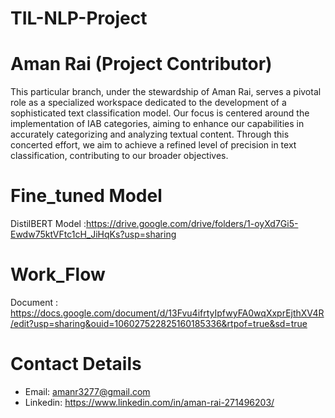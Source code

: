 # TIL-NLP-Project
# Aman Rai (Project Contributor)
This particular branch, under the stewardship of Aman Rai, serves a pivotal role as a specialized workspace dedicated to the development of a sophisticated text classification model. Our focus is centered around the implementation of IAB categories, aiming to enhance our capabilities in accurately categorizing and analyzing textual content. Through this concerted effort, we aim to achieve a refined level of precision in text classification, contributing to our broader objectives.


# Fine_tuned Model 
DistilBERT Model :https://drive.google.com/drive/folders/1-oyXd7Gi5-Ewdw75ktVFtc1cH_JiHqKs?usp=sharing

# Work_Flow
Document : https://docs.google.com/document/d/13Fvu4ifrtyIpfwyFA0wqXxprEjthXV4R/edit?usp=sharing&ouid=106027522825160185336&rtpof=true&sd=true

# Contact Details
- Email: amanr3277@gmail.com
- Linkedin: https://www.linkedin.com/in/aman-rai-271496203/

